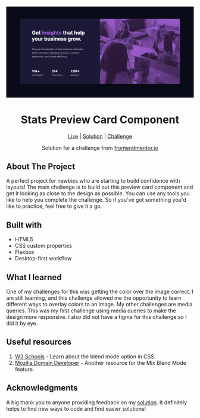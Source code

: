 ![Stats Preview Card Component](https://github.com/NathanRayM/Stats-Card-Component-FrontendMentor/blob/main/images/statspreviewcardSS.png)

<h1 align="center">Stats Preview Card Component</h1>

<div align="center">

[Live]()
| [Solution]()
| [Challenge](https://www.frontendmentor.io/challenges/stats-preview-card-component-8JqbgoU62)

Solution for a challenge from [frontendmentor.io](https://www.frontendmentor.io/)

</div>

## About The Project

A perfect project for newbies who are starting to build confidence with layouts!
The main challenge is to build out this preview card component and get it looking as close to the design as possible.
You can use any tools you like to help you complete the challenge. So if you've got something you'd like to practice, feel free to give it a go.

## Built with

- HTML5
- CSS custom properties
- Flexbox
- Desktop-first workflow

## What I learned

One of my challenges for this was getting the color over the image correct. I am still learning, and this challenge allowed me the opportunity to learn different ways to overlay colors to an image. My other challenges are media queries. This was my first challenge using media queries to make the design more responsive. I also did not have a figma for this challenge so I did it by eye.

## Useful resources

1. [W3 Schools](https://www.w3schools.com/cssref/pr_mix-blend-mode.php) - Learn about the blend mode option in CSS.
2. [Mozilla Domain Developer](https://developer.mozilla.org/en-US/docs/Web/CSS/mix-blend-mode) - Another resource for the Mix Blend Mode feature.

## Acknowledgments

A big thank you to anyone providing feedback on my [solution](). It definitely helps to find new ways to code and find easier solutions!
